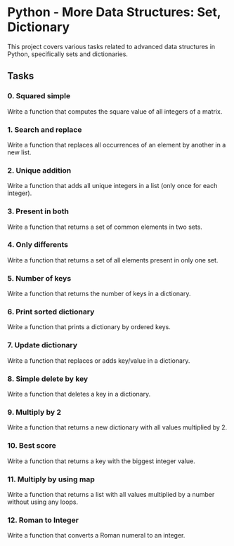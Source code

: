 # Python - More Data Structures: Set, Dictionary

This project covers various tasks related to advanced data structures in Python, specifically sets and dictionaries.

## Tasks

### 0. Squared simple
Write a function that computes the square value of all integers of a matrix.

### 1. Search and replace
Write a function that replaces all occurrences of an element by another in a new list.

### 2. Unique addition
Write a function that adds all unique integers in a list (only once for each integer).

### 3. Present in both
Write a function that returns a set of common elements in two sets.

### 4. Only differents
Write a function that returns a set of all elements present in only one set.

### 5. Number of keys
Write a function that returns the number of keys in a dictionary.

### 6. Print sorted dictionary
Write a function that prints a dictionary by ordered keys.

### 7. Update dictionary
Write a function that replaces or adds key/value in a dictionary.

### 8. Simple delete by key
Write a function that deletes a key in a dictionary.

### 9. Multiply by 2
Write a function that returns a new dictionary with all values multiplied by 2.

### 10. Best score
Write a function that returns a key with the biggest integer value.

### 11. Multiply by using map
Write a function that returns a list with all values multiplied by a number without using any loops.

### 12. Roman to Integer
Write a function that converts a Roman numeral to an integer.